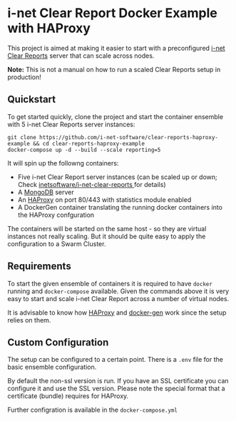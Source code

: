 # i-net Clear Report Docker Example with HAProxy

This project is aimed at making it easier to start with a preconfigured [i-net Clear Reports](https://www.inetsoftware.de/products/pdf-content-comparer) server that can scale across nodes.

**Note:** This is not a manual on how to run a scaled Clear Reports setup in production!

## Quickstart

To get started quickly, clone the project and start the container ensemble with 5 i-net Clear Reports server instances:

	git clone https://github.com/i-net-software/clear-reports-haproxy-example && cd clear-reports-haproxy-example
	docker-compose up -d --build --scale reporting=5

It will spin up the followng containers:

  * Five i-net Clear Report server instances (can be scaled up or down; Check [inetsoftware/i-net-clear-reports
](http://hub.docker.com/r/inetsoftware/i-net-clear-reports) for details)
  * A [MongoDB](http://mongodb.com) server
  * An [HAProxy](http://www.haproxy.org) on port 80/443 with statistics module enabled
  * A DockerGen container translating the running docker containers into the HAProxy confguration

The containers will be started on the same host - so they are virtual instances not really scaling. But it should be quite easy to apply the configuration to a Swarm Cluster.

## Requirements

To start the given ensemble of containers it is required to have `docker` running and `docker-compose` available. Given the commands above it is very easy to start and scale i-net Clear Report across a number of virtual nodes.

It is advisable to know how [HAProxy](http://www.haproxy.org) and [docker-gen](https://github.com/jwilder/docker-gen) work since the setup relies on them.

## Custom Configuration

The setup can be configured to a certain point. There is a `.env` file for the basic ensemble configuration.

By default the non-ssl version is run. If you have an SSL certificate you can configure it and use the SSL version. Please note the special format that a certificate (bundle) requires for HAProxy.

Further configration is available in the `docker-compose.yml`